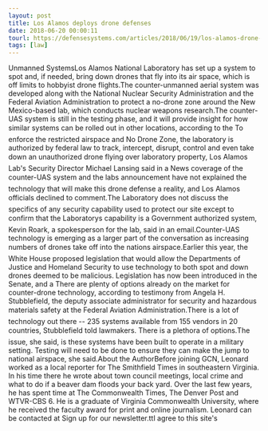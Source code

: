 ```yaml
---
layout: post
title: Los Alamos deploys drone defenses
date: 2018-06-20 00:00:11
tourl: https://defensesystems.com/articles/2018/06/19/los-alamos-drone-mitigation.aspx
tags: [law]
---
```

Unmanned SystemsLos Alamos National Laboratory has set up a system to spot and, if needed, bring down drones that fly into its air space, which is off limits to hobbyist drone flights.The counter-unmanned aerial system was developed along with the National Nuclear Security Administration and the Federal Aviation Administration to protect a no-drone zone around the New Mexico-based lab, which conducts nuclear weapons research.The counter-UAS system is still in the testing phase, and it will provide insight for how similar systems can be rolled out in other locations, according to the To enforce the restricted airspace and No Drone Zone, the laboratory is authorized by federal law to track, intercept, disrupt, control and even take down an unauthorized drone flying over laboratory property, Los Alamos Lab's Security Director Michael Lansing said in a News coverage of the counter-UAS system and the labs announcement have not explained the technology that will make this drone defense a reality, and Los Alamos officials declined to comment.The Laboratory does not discuss the specifics of any security capability used to protect our site except to confirm that the Laboratorys capability is a Government authorized system, Kevin Roark, a spokesperson for the lab, said in an email.Counter-UAS technology is emerging as a larger part of the conversation as increasing numbers of drones take off into the nations airspace.Earlier this year, the White House proposed legislation that would allow the Departments of Justice and Homeland Security to use technology to both spot and down drones deemed to be malicious. Legislation has now been introduced in the Senate, and a There are plenty of options already on the market for counter-drone technology, according to testimony from Angela H. Stubblefield, the deputy associate administrator for security and hazardous materials safety at the Federal Aviation Administration.There is a lot of technology out there -- 235 systems available from 155 vendors in 20 countries, Stubblefield told lawmakers. There is a plethora of options.The issue, she said, is these systems have been built to operate in a military setting. Testing will need to be done to ensure they can make the jump to national airspace, she said.About the AuthorBefore joining GCN, Leonard worked as a local reporter for The Smithfield Times in southeastern Virginia. In his time there he wrote about town council meetings, local crime and what to do if a beaver dam floods your back yard. Over the last few years, he has spent time at The Commonwealth Times, The Denver Post and WTVR-CBS 6. He is a graduate of Virginia Commonwealth University, where he received the faculty award for print and online journalism. Leonard can be contacted at Sign up for our newsletter.ttI agree to this site's 